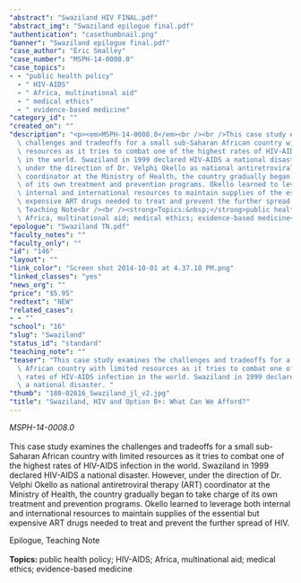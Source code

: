 ```yaml
---
"abstract": "Swaziland HIV FINAL.pdf"
"abstract_img": "Swaziland epilogue final.pdf"
"authentication": "casethumbnail.png"
"banner": "Swaziland epilogue final.pdf"
"case_author": "Eric Smalley"
"case_number": "MSPH-14-0008.0"
"case_topics":
- - "public health policy"
  - " HIV-AIDS"
  - " Africa, multinational aid"
  - " medical ethics"
  - " evidence-based medicine"
"category_id": ""
"created_on": ""
"description": "<p><em>MSPH-14-0008.0</em><br /><br />This case study examines the\
  \ challenges and tradeoffs for a small sub-Saharan African country with limited\
  \ resources as it tries to combat one of the highest rates of HIV-AIDS infection\
  \ in the world. Swaziland in 1999 declared HIV-AIDS a national disaster. However,\
  \ under the direction of Dr. Velphi Okello as national antiretroviral therapy (ART)\
  \ coordinator at the Ministry of Health, the country gradually began to take charge\
  \ of its own treatment and prevention programs. Okello learned to leverage both\
  \ internal and international resources to maintain supplies of the essential but\
  \ expensive ART drugs needed to treat and prevent the further spread of HIV.</p><p>Epilogue,\
  \ Teaching Note<br /><br /><strong>Topics:&nbsp;</strong>public health policy; HIV-AIDS;\
  \ Africa, multinational aid; medical ethics; evidence-based medicine</p>"
"epologue": "Swaziland TN.pdf"
"faculty_notes": ""
"faculty_only": ""
"id": "146"
"layout": ""
"link_color": "Screen shot 2014-10-01 at 4.37.18 PM.png"
"linked_classes": "yes"
"news_org": ""
"price": "$5.95"
"redtext": "NEW"
"related_cases":
- - ""
"school": "16"
"slug": "Swaziland"
"status_id": "standard"
"teaching_note": ""
"teaser": "This case study examines the challenges and tradeoffs for a small sub-Saharan\
  \ African country with limited resources as it tries to combat one of the highest\
  \ rates of HIV-AIDS infection in the world. Swaziland in 1999 declared HIV-AIDS\
  \ a national disaster. "
"thumb": "180-02616_Swaziland_jl_v2.jpg"
"title": "Swaziland, HIV and Option B+: What Can We Afford?"
---
```

<p><em>MSPH-14-0008.0</em><br /><br />This case study examines the challenges and tradeoffs for a small sub-Saharan African country with limited resources as it tries to combat one of the highest rates of HIV-AIDS infection in the world. Swaziland in 1999 declared HIV-AIDS a national disaster. However, under the direction of Dr. Velphi Okello as national antiretroviral therapy (ART) coordinator at the Ministry of Health, the country gradually began to take charge of its own treatment and prevention programs. Okello learned to leverage both internal and international resources to maintain supplies of the essential but expensive ART drugs needed to treat and prevent the further spread of HIV.</p><p>Epilogue, Teaching Note<br /><br /><strong>Topics:&nbsp;</strong>public health policy; HIV-AIDS; Africa, multinational aid; medical ethics; evidence-based medicine</p>
